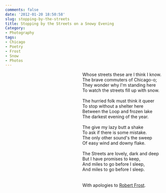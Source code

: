 ```yaml
---
comments: false
date: '2012-01-20 18:50:58'
slug: stopping-by-the-streets
title: Stopping by the Streets on a Snowy Evening
Category:
- Photography
tags:
- Chicago
- Poetry
- Frost
- Snow
- Photos
---
```



<!-- ai l /images/201201/ChiSnow2.jpg /images/201201/ChiSnowS2.jpg 240 320 LaSalle St. -->
    
<div style="float: right">
Whose streets these are I think I know.<br>
<!-- more -->
The brave commuters of Chicago-o;<br>
They wonder why I'm standing here<br>
To watch the streets fill up with snow.<br>
<br>
The hurried folk must think it queer<br>
To stop without a shelter here<br>
Between the Loop and frozen lake<br>
The darkest evening of the year.<br>
<br>
The give my lazy butt a shake<br>
To ask if there is some mistake. <br>
The only other sound's the sweep <br>
Of easy wind and downy flake.<br>
<br>
The Streets are lovely, dark and deep<br>
But I have promises to keep,<br>
And miles to go before I sleep,<br>
And miles to go before I sleep.<br>
<br>
<br>
With apologies to <a href="http://www.poetryfoundation.org/poem/171621">Robert Frost</a>.
</div>

<div style="clear: both; margin-bottom: 1em;">&nbsp; </div>
    

<!-- ai c /images/201201/ChiSnow3.jpg /images/201201/ChiSnow3.jpg 720 960 Canal St. -->

